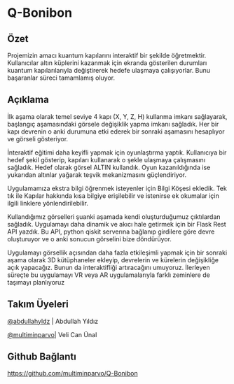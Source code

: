 # Q-Bonibon
## Özet

Projemizin amacı  kuantum kapılarını interaktif bir şekilde öğretmektir.  Kullanıcılar altın küplerini kazanmak için ekranda gösterilen durumları kuantum kapılarılarıyla değiştirerek hedefe ulaşmaya çalışıyorlar. Bunu başaranlar süreci tamamlamış oluyor.

## Açıklama

İlk aşama olarak temel seviye 4 kapı (X, Y, Z, H) kullanma imkanı sağlayarak, başlangıç aşamasındaki görsele değişiklik yapma imkanı sağladık. Her bir kapı devrenin o anki durumuna etki ederek bir sonraki aşamasını hesaplıyor ve görseli gösteriyor. 

İnteraktif eğitimi daha keyifli yapmak için oyunlaştırma yaptık. Kullanıcıya bir hedef şekil gösterip, kapıları kullanarak o şekle ulaşmaya çalışmasını sağladık. Hedef olarak görsel ALTIN kullandık. Oyun kazanıldığında ise yukarıdan altınlar yağarak teşvik mekanizmasını güçlendiriyor. 

Uygulamamıza ekstra bilgi öğrenmek isteyenler için Bilgi Köşesi ekledik. Tek tık ile Kapılar hakkında kısa bilgiye erişilebilir ve istenirse ek okumalar için ilgili linklere yönlendirilebilir.

Kullandığımız görselleri şuanki aşamada kendi oluşturduğumuz çıktılardan sağladık. Uygulamayı daha dinamik ve akıcı hale getirmek için bir Flask Rest API yazdık. Bu API, python qiskit serverına bağlanıp girdilere göre devre oluşturuyor ve o anki sonucun görselini bize döndürüyor. 

Uygulamayı görsellik açısından daha fazla etkileşimli yapmak için bir sonraki aşama olarak 3D kütüphaneler ekleyip, devrelerin ve kürelerin değişikliğe açık yapacağız. Bunun da interaktifliği artıracağını umuyoruz. İlerleyen süreçte bu uygulamayı VR veya AR uygulamalarıyla farklı zeminlere de taşımayı planlıyoruz

## Takım Üyeleri

[@abdullahyldz](https://github.com/abdullahyldz) | Abdullah Yıldız

[@multiminparvo](https://github.com/multiminparvo)| Veli Can Ünal 

## Github Bağlantı
https://github.com/multiminparvo/Q-Bonibon

